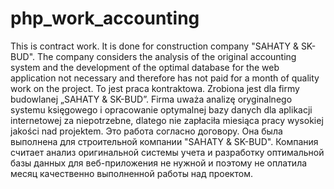 # php_work_accounting
This is contract work. It is done for construction company "SAHATY & SK-BUD". The company considers the analysis of the original accounting system and the development of the optimal database for the web application not necessary and therefore has not paid for a month of quality work on the project.
To jest praca kontraktowa. Zrobiona jest dla firmy budowlanej „SAHATY & SK-BUD”. Firma uważa analizę oryginalnego systemu księgowego i opracowanie optymalnej bazy danych dla aplikacji internetowej za niepotrzebne, dlatego nie zapłaciła miesiąca pracy wysokiej jakości nad projektem.
Это работа согласно договору. Она была выполнена для строительной компании "SAHATY & SK-BUD". Компания считает анализ оригинальной системы учета и разработку оптимальной базы данных для веб-приложения не нужной и поэтому не оплатила месяц качественно выполненной работы над проектом.